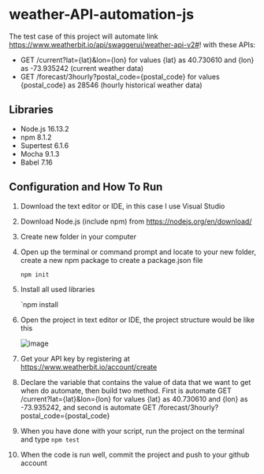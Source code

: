 # weather-API-automation-js

The test case of this project will automate link https://www.weatherbit.io/api/swaggerui/weather-api-v2#! with these APIs:

- GET /current?lat={lat}&lon={lon} for values {lat} as 40.730610 and {lon} as -73.935242 (current weather data)
- GET /forecast/3hourly?postal_code={postal_code} for values {postal_code} as 28546 (hourly historical weather data)

## Libraries

- Node.js 16.13.2
- npm 8.1.2
- Supertest 6.1.6
- Mocha 9.1.3
- Babel 7.16



## Configuration and How To Run

1. Download the text editor or IDE, in this case I use Visual Studio

2. Download Node.js (include npm) from https://nodejs.org/en/download/

3. Create new folder in your computer

4. Open up the terminal or command prompt and locate to your new folder, create a new npm package to create a package.json file

   `npm init`

5. Install all used libraries 

   `npm install 

6. Open the project in text editor or IDE, the project structure would be like this

   ![image](https://user-images.githubusercontent.com/63556820/150695301-b2ef7cba-c9b7-4f74-9837-096c347c4892.png)


7. Get your API key by registering at https://www.weatherbit.io/account/create

8. Declare the variable that contains the value of data that we want to get when do automate, then build two method. First is automate GET /current?lat={lat}&lon={lon} for values {lat} as 40.730610 and {lon} as -73.935242, and second is automate GET /forecast/3hourly?postal_code={postal_code} 

9. When you have done with your script, run the project on the terminal and type `npm test`

10. When the code is run well, commit the project and push to your github account
